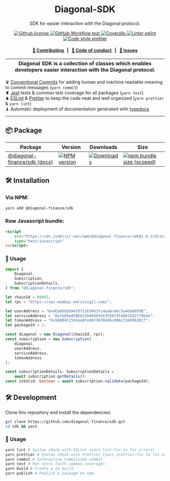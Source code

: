 <p align="center">
    <h1 align="center">
        Diagonal-SDK
    </h1>
    <p align="center">SDK for easier interaction with the Diagonal protocol.</p>
</p>

<p align="center">
    <a href="https://github.com/diagonal-finance/sdk/blob/master/LICENSE">
        <img alt="Github license" src="https://img.shields.io/github/license/diagonal-finance/sdk.svg?style=flat-square">
    </a>
    <a href="https://github.com/diagonal-finance/sdk/actions?query=workflow%3Atest">
        <img alt="GitHub Workflow test" src="https://img.shields.io/github/workflow/status/diagonal-finance/sdk/test?label=test&style=flat-square&logo=github">
    </a>
    <a href="https://coveralls.io/github/diagonal-finance/sdk">
        <img alt="Coveralls" src="https://img.shields.io/coveralls/github/diagonal-finance/sdk?label=coverage (ts)&style=flat-square&logo=coveralls">
    </a>
    <a href="https://eslint.org/">
        <img alt="Linter eslint" src="https://img.shields.io/badge/linter-eslint-8080f2?style=flat-square&logo=eslint">
    </a>
    <a href="https://prettier.io/">
        <img alt="Code style prettier" src="https://img.shields.io/badge/code%20style-prettier-f8bc45?style=flat-square&logo=prettier">
    </a>
</p>

<div align="center">
    <h4>
        <a href="/CONTRIBUTING.md">
            👥 Contributing
        </a>
        <span>&nbsp;&nbsp;|&nbsp;&nbsp;</span>
        <a href="/CODE_OF_CONDUCT.md">
            🤝 Code of conduct
        </a>
        <span>&nbsp;&nbsp;|&nbsp;&nbsp;</span>
        <a href="https://github.com/diagonal-finance/sdk/issues/new/choose">
            🔎 Issues
        </a>
    </h4>
</div>

| Diagonal SDK is a collection of classes which enables developers easier interaction with the Diagonal protocol. |
| --------------------------------------------------------------------------------------------------------------- |

♛ [Conventional Commits](https://www.conventionalcommits.org) for adding human and machine readable meaning to commit messages (`yarn commit`)\
♜ [Jest](https://jestjs.io/) tests & common test coverage for all packages (`yarn test`)\
♞ [ESLint](https://eslint.org/) & [Prettier](https://prettier.io/) to keep the code neat and well organized (`yarn prettier` & `yarn lint`)\
♝ Automatic deployment of documentation generated with [typedocs](https://typedoc.org/)

---

## 📦 Package

<table>
    <th>Package</th>
    <th>Version</th>
    <th>Downloads</th>
    <th>Size</th>
    <tbody>
        <tr>
            <td>
                <a href="https://github.com/diagonal-finance/sdk">
                    @diagonal-finance/sdk
                </a>
                 <a href="https://github.com/diagonal-finance/sdk">
                    (docs)
                </a>
            </td>
            <td>
                <!-- NPM version -->
                <a href="https://npmjs.org/package/@diagonal-finance/sdk">
                    <img src="https://img.shields.io/npm/v/@diagonal-finance/sdk.svg?style=flat-square" alt="NPM version" />
                </a>
            </td>
            <td>
                <!-- Downloads -->
                <a href="https://npmjs.org/package/@diagonal-finance/sdk">
                    <img src="https://img.shields.io/npm/dm/@diagonal-finance/sdk.svg?style=flat-square" alt="Downloads" />
                </a>
            </td>
            <td>
                <!-- Size -->
                <a href="https://bundlephobia.com/package/@diagonal-finance/sdk">
                    <img src="https://img.shields.io/bundlephobia/minzip/@diagonal-finance/sdk" alt="npm bundle size (scoped)" />
                </a>
            </td>
        </tr>
    <tbody>
</table>

## 🛠 Installation

### Via NPM:

```bash
yarn add @diagonal-finance/sdk
```

### Raw Javascript bundle:

```html
<script
    src="https://cdn.jsdelivr.net/npm/@diagonal-finance/sdk@1.0.2/dist/diagonal.bundle.js"
    type="text/javascript"
></script>
```

### 📜 Usage

```typescript
import {
    Diagonal,
    Subscription,
    SubscriptionDetails,
} from "@diagonal-finance/sdk";

let chainId = 80001;
let rpc = "https://rpc-mumbai.maticvigil.com/";

let userAddress = "0x4Ea66bE6947D711Ed963fc4aa8c04c5a4da6959B";
let serviceAddress = "0x7eD9eAFBE6239404E93e3F60f4F4081E821f064e";
let tokenAddress = "0x5D8B4C2554aeB7e86F387B4d6c00Ac33499Ed01f";
let packageId = 2;

const diagonal = new Diagonal(chainId, rpc);
const subscription = new Subscription(
    diagonal,
    userAddress,
    serviceAddress,
    tokenAddress
);

const subscriptionDetails: SubscriptionDetails =
    await subscription.getDetails();
const isValid: boolean = await subscription.validate(packageId);
```

## 🛠 Development

Clone this repository and install the dependencies:

```bash
git clone https://github.com/diagonal-finance/sdk.git
cd sdk && yarn
```

### 📜 Usage

```bash
yarn lint # Syntax check with ESLint (yarn lint:fix to fix errors).
yarn prettier # Syntax check with Prettier (yarn prettier:fix to fix errors).
yarn commit # Interactive Commitizen commit.
yarn test # Run tests (with common coverage).
yarn build # Create a JS build.
yarn publish # Publish a package on npm.
```
